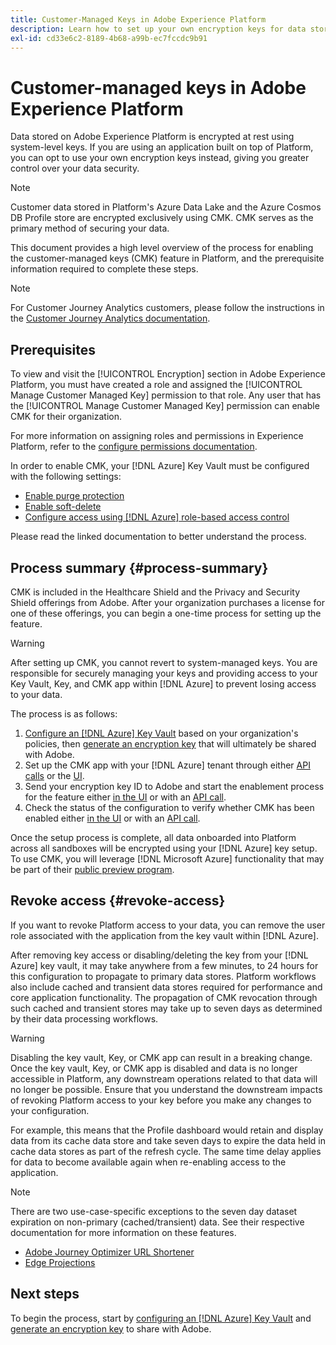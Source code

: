 ```yaml
---
title: Customer-Managed Keys in Adobe Experience Platform
description: Learn how to set up your own encryption keys for data stored in Adobe Experience Platform.
exl-id: cd33e6c2-8189-4b68-a99b-ec7fccdc9b91
---
```

# Customer-managed keys in Adobe Experience Platform

Data stored on Adobe Experience Platform is encrypted at rest using system-level keys. If you are using an application built on top of Platform, you can opt to use your own encryption keys instead, giving you greater control over your data security.

>[!NOTE]
>
>Customer data stored in Platform's Azure Data Lake and the Azure Cosmos DB Profile store are encrypted exclusively using CMK. CMK serves as the primary method of securing your data.

This document provides a high level overview of the process for enabling the customer-managed keys (CMK) feature in Platform, and the prerequisite information required to complete these steps.

>[!NOTE]
>
>For Customer Journey Analytics customers, please follow the instructions in the [Customer Journey Analytics documentation](https://experienceleague.adobe.com/docs/analytics-platform/using/cja-privacy/cmk.html).

## Prerequisites

To view and visit the [!UICONTROL Encryption] section in Adobe Experience Platform, you must have created a role and assigned the [!UICONTROL Manage Customer Managed Key] permission to that role. Any user that has the [!UICONTROL Manage Customer Managed Key] permission can enable CMK for their organization. 

For more information on assigning roles and permissions in Experience Platform, refer to the [configure permissions documentation](https://experienceleague.adobe.com/docs/platform-learn/getting-started-for-data-architects-and-data-engineers/configure-permissions.html).

In order to enable CMK, your [!DNL Azure] Key Vault must be configured with the following settings:

* [Enable purge protection](https://learn.microsoft.com/en-us/azure/key-vault/general/soft-delete-overview#purge-protection)
* [Enable soft-delete](https://learn.microsoft.com/en-us/azure/key-vault/general/soft-delete-overview)
* [Configure access using [!DNL Azure] role-based access control](https://learn.microsoft.com/en-us/azure/role-based-access-control/)

Please read the linked documentation to better understand the process.

## Process summary {#process-summary}

CMK is included in the Healthcare Shield and the Privacy and Security Shield offerings from Adobe. After your organization purchases a license for one of these offerings, you can begin a one-time process for setting up the feature.

>[!WARNING]
>
>After setting up CMK, you cannot revert to system-managed keys. You are responsible for securely managing your keys and providing access to your Key Vault, Key, and CMK app within [!DNL Azure] to prevent losing access to your data.

The process is as follows:

1. [Configure an [!DNL Azure] Key Vault](./azure-key-vault-config.md) based on your organization's policies, then [generate an encryption key](./azure-key-vault-config.md#generate-a-key) that will ultimately be shared with Adobe.
1. Set up the CMK app with your [!DNL Azure] tenant through either [API calls](./api-set-up.md#register-app) or the [UI](./ui-set-up.md#register-app). 
1. Send your encryption key ID to Adobe and start the enablement process for the feature either [in the UI](./ui-set-up.md#send-to-adobe) or with an [API call](./api-set-up.md#send-to-adobe).
1. Check the status of the configuration to verify whether CMK has been enabled either [in the UI](./ui-set-up.md#check-status) or with an [API call](./api-set-up.md#check-status).

Once the setup process is complete, all data onboarded into Platform across all sandboxes will be encrypted using your [!DNL Azure] key setup. To use CMK, you will leverage [!DNL Microsoft Azure] functionality that may be part of their [public preview program](https://azure.microsoft.com/en-ca/support/legal/preview-supplemental-terms/).

## Revoke access {#revoke-access}

If you want to revoke Platform access to your data, you can remove the user role associated with the application from the key vault within [!DNL Azure].

After removing key access or disabling/deleting the key from your [!DNL Azure] key vault, it may take anywhere from a few minutes, to 24 hours for this configuration to propagate to primary data stores. Platform workflows also include cached and transient data stores required for performance and core application functionality. The propagation of CMK revocation through such cached and transient stores may take up to seven days as determined by their data processing workflows.

>[!WARNING]
>
>Disabling the key vault, Key, or CMK app can result in a breaking change. Once the key vault, Key, or CMK app is disabled and data is no longer accessible in Platform, any downstream operations related to that data will no longer be possible. Ensure that you understand the downstream impacts of revoking Platform access to your key before you make any changes to your configuration.

 For example, this means that the Profile dashboard would retain and display data from its cache data store and take seven days to expire the data held in cache data stores as part of the refresh cycle. The same time delay applies for data to become available again when re-enabling access to the application.

>[!NOTE]
>
>There are two use-case-specific exceptions to the seven day dataset expiration on non-primary (cached/transient) data. See their respective documentation for more information on these features.<ul><li>[Adobe Journey Optimizer URL Shortener](https://experienceleague.adobe.com/docs/journey-optimizer/using/sms/sms-configuration.html#message-preset-sms)</li><li>[Edge Projections](https://experienceleague.adobe.com/docs/experience-platform/profile/home.html#edge-projections)</li></ul>

## Next steps

To begin the process, start by [configuring an [!DNL Azure] Key Vault](./azure-key-vault-config.md) and [generate an encryption key](./azure-key-vault-config.md#generate-a-key) to share with Adobe.
